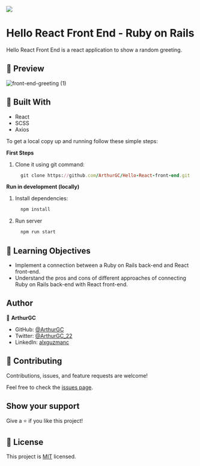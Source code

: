 ![](https://img.shields.io/badge/Microverse-blueviolet)
# Hello React Front End - Ruby on Rails

Hello React Front End is a react application to show a random greeting.
## :hammer: Preview

![front-end-greeting (1)](https://user-images.githubusercontent.com/79876959/145080370-2538bc40-118e-4245-94eb-1045091a241b.gif)

## :hammer: Built With

- React
- SCSS
- Axios

To get a local copy up and running follow these simple steps:

**First Steps**

1. Clone it using git command:
      ```ruby
        git clone https://github.com/ArthurGC/Hello-React-front-end.git
      ```

**Run in development (locally)**

1. Install dependencies:
      ```ruby
        npm install
      ```
2. Run server
      ```ruby
        npm run start
      ```

## :blue_book: Learning Objectives

- Implement a connection between a Ruby on Rails back-end and React front-end.
- Understand the pros and cons of different approaches of connecting Ruby on Rails back-end with React front-end.

## Author

👤 **ArthurGC**

- GitHub: [@ArthurGC](https://github.com/ArthurGC)
- Twitter: [@ArthurGC_22](https://twitter.com/ArthurGC_22)
- LinkedIn: [alxguzmanc](https://www.linkedin.com/in/alxguzmanc/)

## 🤝 Contributing

Contributions, issues, and feature requests are welcome!

Feel free to check the [issues page](https://github.com/ArthurGC/Hello-React-front-end/issues).

## Show your support

Give a ⭐️ if you like this project!

## 📝 License

This project is [MIT](LICENSE) licensed.

